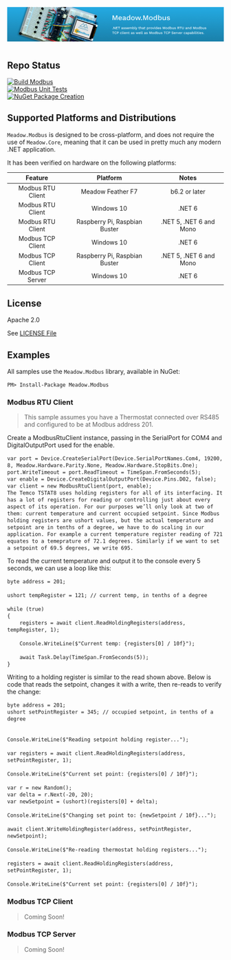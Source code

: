 <img src="design/banner.jpg" style="margin-bottom:10px" />

## Repo Status

[![Build Modbus](https://github.com/WildernessLabs/Meadow.Modbus/actions/workflows/build.yml/badge.svg)](https://github.com/WildernessLabs/Meadow.Modbus/actions/workflows/build.yml)    
[![Modbus Unit Tests](https://github.com/WildernessLabs/Meadow.Modbus/actions/workflows/tests.yml/badge.svg)](https://github.com/WildernessLabs/Meadow.Modbus/actions/workflows/tests.yml)  
[![NuGet Package Creation](https://github.com/WildernessLabs/Meadow.Modbus/actions/workflows/package.yml/badge.svg)](https://github.com/WildernessLabs/Meadow.Modbus/actions/workflows/package.yml)

## Supported Platforms and Distributions

`Meadow.Modbus` is designed to be cross-platform, and does not require the use of `Meadow.Core`, meaning that it can be used in pretty much any modern .NET application.

It has been verified on hardware on the following platforms:

| Feature | Platform | Notes |
| :---: | :---:| :---: |
| Modbus RTU Client | Meadow Feather F7 | b6.2 or later |
| Modbus RTU Client | Windows 10 | .NET 6 |
| Modbus RTU Client | Raspberry Pi, Raspbian Buster | .NET 5, .NET 6 and Mono |
| Modbus TCP Client | Windows 10 | .NET 6 |
| Modbus TCP Client | Raspberry Pi, Raspbian Buster | .NET 5, .NET 6 and Mono |
| Modbus TCP Server | Windows 10 | .NET 6 |

## License

Apache 2.0

See [LICENSE File](/LICENSE)

## Examples

All samples use the `Meadow.Modbus` library, available in NuGet:

```
PM> Install-Package Meadow.Modbus
```

### Modbus RTU Client

> This sample assumes you have a Thermostat connected over RS485 and configured to be at Modbus address 201.

Create a ModbusRtuClient instance, passing in the SerialPort for COM4 and DigitalOutputPort used for the enable.

```
var port = Device.CreateSerialPort(Device.SerialPortNames.Com4, 19200, 8, Meadow.Hardware.Parity.None, Meadow.Hardware.StopBits.One);
port.WriteTimeout = port.ReadTimeout = TimeSpan.FromSeconds(5);
var enable = Device.CreateDigitalOutputPort(Device.Pins.D02, false);
var client = new ModbusRtuClient(port, enable);
The Temco TSTAT8 uses holding registers for all of its interfacing. It has a lot of registers for reading or controlling just about every aspect of its operation. For our purposes we’ll only look at two of them: current temperature and current occupied setpoint. Since Modbus holding registers are ushort values, but the actual temperature and setpoint are in tenths of a degree, we have to do scaling in our application. For example a current temperature register reading of 721 equates to a temeprature of 72.1 degrees. Similarly if we want to set a setpoint of 69.5 degrees, we write 695.
```

To read the current temperature and output it to the console every 5 seconds, we can use a loop like this:

```
byte address = 201;

ushort tempRegister = 121; // current temp, in tenths of a degree

while (true)
{
    registers = await client.ReadHoldingRegisters(address, tempRegister, 1);

    Console.WriteLine($"Current temp: {registers[0] / 10f}");

    await Task.Delay(TimeSpan.FromSeconds(5));
}
```

Writing to a holding register is similar to the read shown above. Below is code that reads the setpoint, changes it with a write, then re-reads to verify the change:

```
byte address = 201;
ushort setPointRegister = 345; // occupied setpoint, in tenths of a degree


Console.WriteLine($"Reading setpoint holding register...");

var registers = await client.ReadHoldingRegisters(address, setPointRegister, 1);

Console.WriteLine($"Current set point: {registers[0] / 10f}");

var r = new Random();
var delta = r.Next(-20, 20);
var newSetpoint = (ushort)(registers[0] + delta);

Console.WriteLine($"Changing set point to: {newSetpoint / 10f}...");

await client.WriteHoldingRegister(address, setPointRegister, newSetpoint);

Console.WriteLine($"Re-reading thermostat holding registers...");

registers = await client.ReadHoldingRegisters(address, setPointRegister, 1);

Console.WriteLine($"Current set point: {registers[0] / 10f}");
```

### Modbus TCP Client

> Coming Soon!

### Modbus TCP Server

> Coming Soon!
